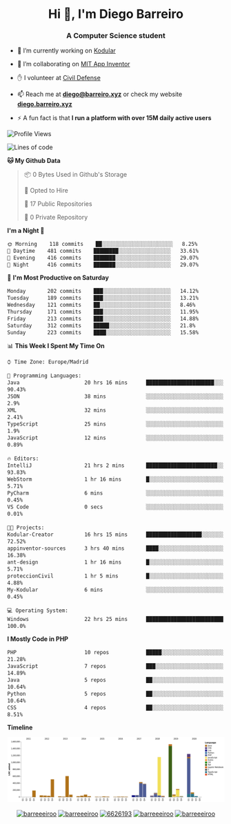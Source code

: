 <h1 align="center">Hi 👋, I'm Diego Barreiro</h1>
<h3 align="center">A Computer Science student</h3>

- 🔭 I’m currently working on [Kodular](https://www.kodular.io)

- 👯 I’m collaborating on [MIT App Inventor](https://github.com/mit-cml/appinventor-sources)

- ✋ I volunteer at [Civil Defense](https://proteccioncivil.sdc.gal)

- 📫 Reach me at **diego@barreiro.xyz** or check my website **[diego.barreiro.xyz](https://diego.barreiro.xyz)**

- ⚡ A fun fact is that **I run a platform with over 15M daily active users**

<!--START_SECTION:waka-->
![Profile Views](http://img.shields.io/badge/Profile%20Views-20-blue)

![Lines of code](https://img.shields.io/badge/From%20Hello%20World%20I%27ve%20Written-17.0%20million%20lines%20of%20code-blue)

**🐱 My Github Data** 

> 📦 0 Bytes Used in Github's Storage 
 > 
> 💼 Opted to Hire
 > 
> 📜 17 Public Repositories
 > 
> 🔑 0 Private Repository 
 > 
**I'm a Night 🦉** 

```text
🌞 Morning    118 commits    ██░░░░░░░░░░░░░░░░░░░░░░░   8.25% 
🌆 Daytime    481 commits    ████████░░░░░░░░░░░░░░░░░   33.61% 
🌃 Evening    416 commits    ███████░░░░░░░░░░░░░░░░░░   29.07% 
🌙 Night      416 commits    ███████░░░░░░░░░░░░░░░░░░   29.07%

```
📅 **I'm Most Productive on Saturday** 

```text
Monday       202 commits    ███░░░░░░░░░░░░░░░░░░░░░░   14.12% 
Tuesday      189 commits    ███░░░░░░░░░░░░░░░░░░░░░░   13.21% 
Wednesday    121 commits    ██░░░░░░░░░░░░░░░░░░░░░░░   8.46% 
Thursday     171 commits    ███░░░░░░░░░░░░░░░░░░░░░░   11.95% 
Friday       213 commits    ███░░░░░░░░░░░░░░░░░░░░░░   14.88% 
Saturday     312 commits    █████░░░░░░░░░░░░░░░░░░░░   21.8% 
Sunday       223 commits    ████░░░░░░░░░░░░░░░░░░░░░   15.58%

```


📊 **This Week I Spent My Time On** 

```text
⌚︎ Time Zone: Europe/Madrid

💬 Programming Languages: 
Java                     20 hrs 16 mins      ██████████████████████░░░   90.43% 
JSON                     38 mins             ░░░░░░░░░░░░░░░░░░░░░░░░░   2.9% 
XML                      32 mins             ░░░░░░░░░░░░░░░░░░░░░░░░░   2.41% 
TypeScript               25 mins             ░░░░░░░░░░░░░░░░░░░░░░░░░   1.9% 
JavaScript               12 mins             ░░░░░░░░░░░░░░░░░░░░░░░░░   0.89%

🔥 Editors: 
IntelliJ                 21 hrs 2 mins       ███████████████████████░░   93.83% 
WebStorm                 1 hr 16 mins        █░░░░░░░░░░░░░░░░░░░░░░░░   5.71% 
PyCharm                  6 mins              ░░░░░░░░░░░░░░░░░░░░░░░░░   0.45% 
VS Code                  0 secs              ░░░░░░░░░░░░░░░░░░░░░░░░░   0.01%

🐱‍💻 Projects: 
Kodular-Creator          16 hrs 15 mins      ██████████████████░░░░░░░   72.52% 
appinventor-sources      3 hrs 40 mins       ████░░░░░░░░░░░░░░░░░░░░░   16.38% 
ant-design               1 hr 16 mins        █░░░░░░░░░░░░░░░░░░░░░░░░   5.71% 
proteccionCivil          1 hr 5 mins         █░░░░░░░░░░░░░░░░░░░░░░░░   4.88% 
My-Kodular               6 mins              ░░░░░░░░░░░░░░░░░░░░░░░░░   0.45%

💻 Operating System: 
Windows                  22 hrs 25 mins      █████████████████████████   100.0%

```

**I Mostly Code in PHP** 

```text
PHP                      10 repos            █████░░░░░░░░░░░░░░░░░░░░   21.28% 
JavaScript               7 repos             ███░░░░░░░░░░░░░░░░░░░░░░   14.89% 
Java                     5 repos             ██░░░░░░░░░░░░░░░░░░░░░░░   10.64% 
Python                   5 repos             ██░░░░░░░░░░░░░░░░░░░░░░░   10.64% 
CSS                      4 repos             ██░░░░░░░░░░░░░░░░░░░░░░░   8.51%

```


**Timeline**

![Chart not found](https://github.com/barreeeiroo/barreeeiroo/blob/master/charts/bar_graph.png) 


<!--END_SECTION:waka-->

<p align="center">
<a href="https://twitter.com/barreeeiroo" target="blank"><img align="center" src="https://cdn.jsdelivr.net/npm/simple-icons@3.0.1/icons/twitter.svg" alt="barreeeiroo" height="20" width="20" /></a>
<a href="https://linkedin.com/in/barreeeiroo" target="blank"><img align="center" src="https://cdn.jsdelivr.net/npm/simple-icons@3.0.1/icons/linkedin.svg" alt="barreeeiroo" height="20" width="20" /></a>
<a href="https://stackoverflow.com/users/6626193" target="blank"><img align="center" src="https://cdn.jsdelivr.net/npm/simple-icons@3.0.1/icons/stackoverflow.svg" alt="6626193" height="20" width="20" /></a>
<a href="https://fb.com/barreeeiroo" target="blank"><img align="center" src="https://cdn.jsdelivr.net/npm/simple-icons@3.0.1/icons/facebook.svg" alt="barreeeiroo" height="20" width="20" /></a>
<a href="https://instagram.com/barreeeiroo" target="blank"><img align="center" src="https://cdn.jsdelivr.net/npm/simple-icons@3.0.1/icons/instagram.svg" alt="barreeeiroo" height="20" width="20" /></a>
</p>

